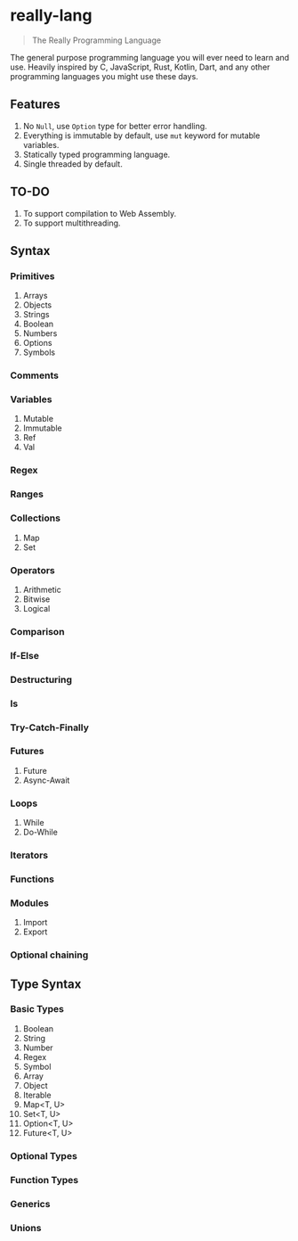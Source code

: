 # really-lang

> The Really Programming Language

The general purpose programming language you will ever need to learn and use. Heavily inspired by C, JavaScript, Rust, Kotlin, Dart, and any other programming languages you might use these days.

## Features

1. No `Null`, use `Option` type for better error handling.
2. Everything is immutable by default, use `mut` keyword for mutable variables.
3. Statically typed programming language.
4. Single threaded by default.

## TO-DO

1. To support compilation to Web Assembly.
2. To support multithreading.

## Syntax

### Primitives

1. Arrays
2. Objects
3. Strings
4. Boolean
5. Numbers
6. Options
7. Symbols

### Comments

### Variables

1. Mutable
2. Immutable
3. Ref
4. Val

### Regex

### Ranges

### Collections

1. Map
2. Set

### Operators

1. Arithmetic
2. Bitwise
3. Logical

### Comparison

### If-Else

### Destructuring

### Is

### Try-Catch-Finally

### Futures

1. Future
2. Async-Await

### Loops

1. While
2. Do-While

### Iterators

### Functions

### Modules

1. Import
2. Export

### Optional chaining

## Type Syntax

### Basic Types

1. Boolean
2. String
3. Number
4. Regex
5. Symbol
6. Array<T>
7. Object
8. Iterable<T>
9.  Map<T, U>
10. Set<T, U>
11. Option<T, U>
12. Future<T, U>

### Optional Types

### Function Types

### Generics

### Unions